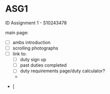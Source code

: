 # ASG1
ID Assignment 1 - S10243478

main page:
- [ ] ambs introduction
- [ ] scrolling photographs
- [ ] link to:
    - [ ] duty sign up
    - [ ] past duties completed
    - [ ] duty requirements page/duty calculator?
    - 

- [